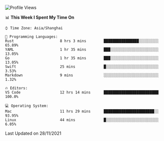 <!--START_SECTION:waka-->
![Profile Views](http://img.shields.io/badge/Profile%20Views-5-blue)

📊 **This Week I Spent My Time On** 

```text
⌚︎ Time Zone: Asia/Shanghai

💬 Programming Languages: 
Rust                     8 hrs 3 mins        ████████████████░░░░░░░░░   65.89% 
YAML                     1 hr 35 mins        ███░░░░░░░░░░░░░░░░░░░░░░   13.05% 
Go                       1 hr 35 mins        ███░░░░░░░░░░░░░░░░░░░░░░   13.05% 
Swift                    25 mins             █░░░░░░░░░░░░░░░░░░░░░░░░   3.53% 
Markdown                 9 mins              ░░░░░░░░░░░░░░░░░░░░░░░░░   1.32%

🔥 Editors: 
VS Code                  12 hrs 14 mins      █████████████████████████   100.0%

💻 Operating System: 
Mac                      11 hrs 29 mins      ███████████████████████░░   93.95% 
Linux                    44 mins             █░░░░░░░░░░░░░░░░░░░░░░░░   6.05%

```


 Last Updated on 28/11/2021
<!--END_SECTION:waka-->
